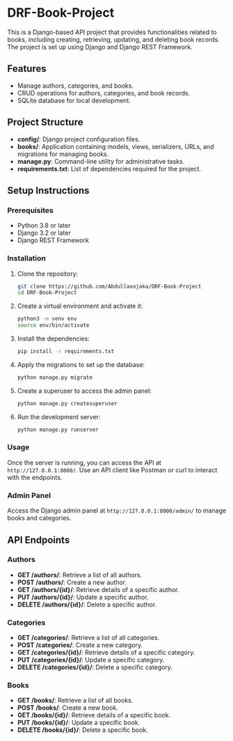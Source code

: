 # DRF-Book-Project

This is a Django-based API project that provides functionalities related to books, including creating, retrieving, updating, and deleting book records. The project is set up using Django and Django REST Framework.

## Features

- Manage authors, categories, and books.
- CRUD operations for authors, categories, and book records.
- SQLite database for local development.

## Project Structure

- **config/**: Django project configuration files.
- **books/**: Application containing models, views, serializers, URLs, and migrations for managing books.
- **manage.py**: Command-line utility for administrative tasks.
- **requirements.txt**: List of dependencies required for the project.

## Setup Instructions

### Prerequisites

- Python 3.8 or later
- Django 3.2 or later
- Django REST Framework

### Installation

1. Clone the repository:
    ```bash
    git clone https://github.com/Abdullaxojaka/DRF-Book-Project
    cd DRF-Book-Project
    ```

2. Create a virtual environment and activate it:
    ```bash
    python3 -m venv env
    source env/bin/activate
    ```

3. Install the dependencies:
    ```bash
    pip install -r requirements.txt
    ```

4. Apply the migrations to set up the database:
    ```bash
    python manage.py migrate
    ```

5. Create a superuser to access the admin panel:
    ```bash
    python manage.py createsuperuser
    ```

6. Run the development server:
    ```bash
    python manage.py runserver
    ```

### Usage

Once the server is running, you can access the API at `http://127.0.0.1:8000/`. Use an API client like Postman or curl to interact with the endpoints.

### Admin Panel

Access the Django admin panel at `http://127.0.0.1:8000/admin/` to manage books and categories.

## API Endpoints

### Authors

- **GET /authors/**: Retrieve a list of all authors.
- **POST /authors/**: Create a new author.
- **GET /authors/{id}/**: Retrieve details of a specific author.
- **PUT /authors/{id}/**: Update a specific author.
- **DELETE /authors/{id}/**: Delete a specific author.

### Categories

- **GET /categories/**: Retrieve a list of all categories.
- **POST /categories/**: Create a new category.
- **GET /categories/{id}/**: Retrieve details of a specific category.
- **PUT /categories/{id}/**: Update a specific category.
- **DELETE /categories/{id}/**: Delete a specific category.

### Books

- **GET /books/**: Retrieve a list of all books.
- **POST /books/**: Create a new book.
- **GET /books/{id}/**: Retrieve details of a specific book.
- **PUT /books/{id}/**: Update a specific book.
- **DELETE /books/{id}/**: Delete a specific book.
